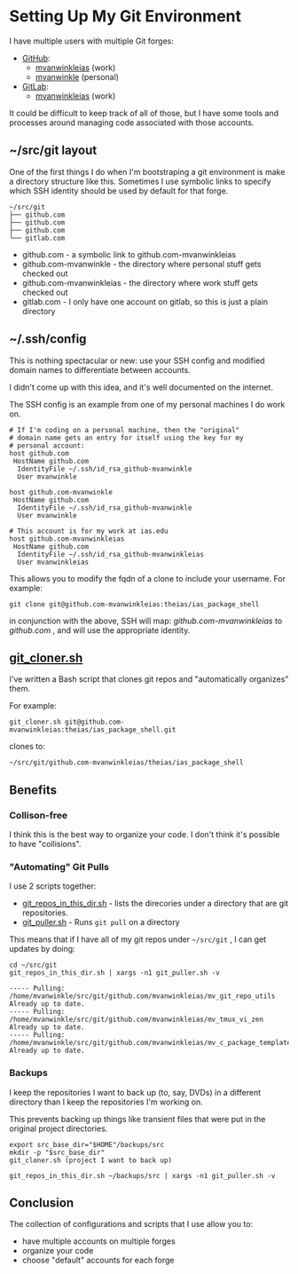 # Setting Up My Git Environment

I have multiple users with multiple Git forges:

* [GitHub](https://github.com):
	* [mvanwinkleias](https://github.com/mvanwinkleias) (work)
	* [mvanwinkle](https://github.com/mvanwinkle) (personal)
* [GitLab](https://gitlab.com):
	* [mvanwinkleias](https://gitlab.com/mvanwinkleias) (work)

It could be difficult to keep track of all of those, but
I have some tools and processes around managing code associated
with those accounts.

## ~/src/git layout

One of the first things I do when I'm bootstraping a git environment
is make a directory structure like this.  Sometimes I use symbolic
links to specify which SSH identity should be used by default for
that forge.

```
~/src/git
├── github.com 
├── github.com
├── github.com
└── gitlab.com
```

* github.com - a symbolic link to github.com-mvanwinkleias 
* github.com-mvanwinkle - the directory where personal stuff gets checked out
* github.com-mvanwinkleias - the directory where work stuff gets checked out
* gitlab.com - I only have one account on gitlab, so this is just a plain directory

## ~/.ssh/config

This is nothing spectacular or new: use your SSH config
and modified domain names to differentiate between accounts.

I didn't come up with this idea, and it's well documented on the internet.

The SSH config is an example from one of my personal machines I do work on.

```
# If I'm coding on a personal machine, then the "original"
# domain name gets an entry for itself using the key for my
# personal account:
host github.com
 HostName github.com
  IdentityFile ~/.ssh/id_rsa_github-mvanwinkle
  User mvanwinkle

host github.com-mvanwinkle
 HostName github.com
  IdentityFile ~/.ssh/id_rsa_github-mvanwinkle
  User mvanwinkle

# This account is for my work at ias.edu
host github.com-mvanwinkleias
 HostName github.com
  IdentityFile ~/.ssh/id_rsa_github-mvanwinkleias
  User mvanwinkleias

```

This allows you to modify the fqdn of a clone to include your username.
For example:

```
git clone git@github.com-mvanwinkleias:theias/ias_package_shell
```
in conjunction with the above, SSH will map: *github.com-mvanwinkleias*
to *github.com* , and will use the appropriate identity.

## [git_cloner.sh](https://github.com/mvanwinkleias/mv_git_repo_utils/blob/master/src/bin/git_cloner.sh)

I've written a Bash script that clones git repos and "automatically organizes"
them.

For example:
```
git_cloner.sh git@github.com-mvanwinkleias:theias/ias_package_shell.git
```

clones to:

```
~/src/git/github.com-mvanwinkleias/theias/ias_package_shell
```

## Benefits

### Collison-free

I think this is the best way to organize your code.  I don't think
it's possible to have "collisions".

### "Automating" Git Pulls

I use 2 scripts together:

* [git_repos_in_this_dir.sh](https://github.com/mvanwinkleias/mv_git_repo_utils/blob/master/src/bin/git_repos_in_this_dir.sh) - lists the direcories under a directory that are git repositories.
* [git_puller.sh](https://github.com/mvanwinkleias/mv_git_repo_utils/blob/master/src/bin/git_puller.sh) - Runs ```git pull``` on a directory

This means that if I have all of my git repos under ```~/src/git``` , I can get updates by doing:

```
cd ~/src/git
git_repos_in_this_dir.sh | xargs -n1 git_puller.sh -v
```

```
----- Pulling: /home/mvanwinkle/src/git/github.com/mvanwinkleias/mv_git_repo_utils
Already up to date.
----- Pulling: /home/mvanwinkle/src/git/github.com/mvanwinkleias/mv_tmux_vi_zen
Already up to date.
----- Pulling: /home/mvanwinkle/src/git/github.com/mvanwinkleias/mv_c_package_template_test
Already up to date.
```

### Backups

I keep the repositories I want to back up (to, say, DVDs) in a different
directory than I keep the repositories I'm working on.

This prevents backing up things like transient files that were put
in the original project directories.

```
export src_base_dir="$HOME"/backups/src
mkdir -p "$src_base_dir"
git_cloner.sh (project I want to back up)
```


```
git_repos_in_this_dir.sh ~/backups/src | xargs -n1 git_puller.sh -v
```

## Conclusion

The collection of configurations and scripts that I use allow
you to:

* have multiple accounts on multiple forges
* organize your code
* choose "default" accounts for each forge
